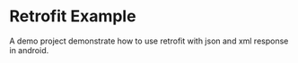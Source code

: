 # Retrofit Example
A demo project demonstrate  how to use retrofit with json and xml response in android.
